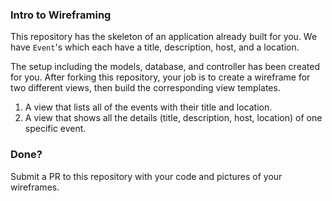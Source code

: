 ### Intro to Wireframing

This repository has the skeleton of an application already built for you. We have `Event`'s which each have a title, description, host, and a location.

The setup including the models, database, and controller has been created for you. After forking this repository, your job is to create a wireframe for two different views, then build the corresponding view templates.

1. A view that lists all of the events with their title and location.
2. A view that shows all the details (title, description, host, location) of one specific event. 

### Done?
Submit a PR to this repository with your code and pictures of your wireframes. 
